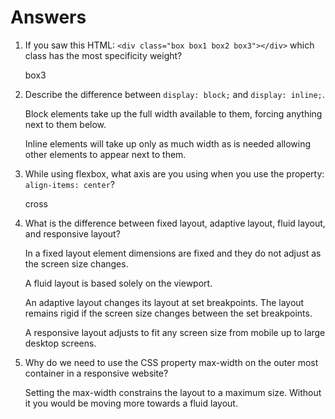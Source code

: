 # Answers

1. If you saw this HTML: ```<div class="box box1 box2 box3"></div>``` which class has the most specificity weight?

      box3

2. Describe the difference between ```display: block;``` and ```display: inline;```.

      Block elements take up the full width available to them, forcing anything next to them below.

      Inline elements will take up only as much width as is needed allowing other elements to appear next to them.

3. While using flexbox, what axis are you using when you use the property: ```align-items: center```?

      cross

4. What is the difference between fixed layout, adaptive layout, fluid layout, and responsive layout?

      In a fixed layout element dimensions are fixed and they do not adjust as the screen size changes.

      A fluid layout is based solely on the viewport.

      An adaptive layout changes its layout at set breakpoints. The layout remains rigid if the screen size changes between the set breakpoints.

      A responsive layout adjusts to fit any screen size from mobile up to large desktop screens.
      
5. Why do we need to use the CSS property max-width on the outer most container in a responsive website?

      Setting the max-width constrains the layout to a maximum size. Without it you would be moving more towards a fluid layout.